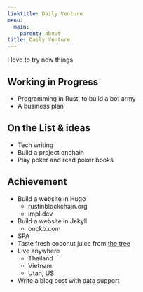```yaml
---
linktitle: Daily Venture
menu:
  main:
    parent: about
title: Daily Venture
---
```


I love to try new things

## Working in Progress

- Programming in Rust, to build a bot army
- A business plan

## On the List & ideas

- Tech writing
- Build a project onchain
- Play poker and read poker books

## Achievement

- Build a website in Hugo
  - rustinblockchain.org
  - impl.dev
- Build a website in Jekyll
  - onckb.com
- SPA
- Taste fresh coconut juice from [the tree](https://www.instagram.com/p/B8lQxoiA6RQ)
- Live anywhere
    - Thailand
    - Vietnam
    - Utah, US
- Write a blog post with data support
